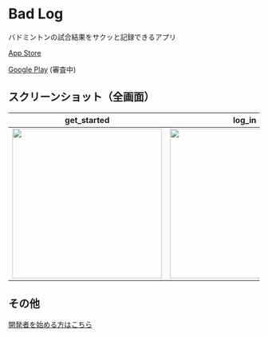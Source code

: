 # Bad Log

バドミントンの試合結果をサクッと記録できるアプリ

[App Store](https://apps.apple.com/us/app/badlog/id1666920940?platform=iphone)

[Google Play]() (審査中)

## スクリーンショット（全画面）

| get_started | log_in | sign_up |
----|----|----
| <img src="https://user-images.githubusercontent.com/75112184/216643981-f739adcf-bb34-4945-8ee7-cbfc8af9db7a.png" width=300> | <img src="https://user-images.githubusercontent.com/75112184/216643971-d83866fb-bc14-411f-b1e2-9860fbe901aa.png" width=300> | <img src="https://user-images.githubusercontent.com/75112184/216643946-5c5c1667-c32d-4c8d-af8e-7e239b17cd5e.png" width=300> |

## その他

[開発者を始める方はこちら]()

